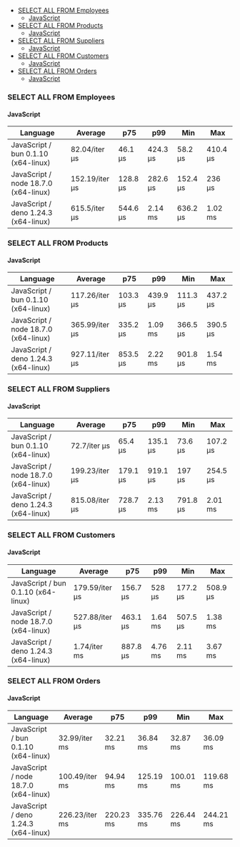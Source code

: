 - [SELECT ALL FROM Employees](#sqlite-SELECT-ALL-FROM-Employees)
    - [JavaScript](#sqlite-SELECT-ALL-FROM-Employees-javascript)
- [SELECT ALL FROM Products](#sqlite-SELECT-ALL-FROM-Products)
    - [JavaScript](#sqlite-SELECT-ALL-FROM-Products-javascript)
- [SELECT ALL FROM Suppliers](#sqlite-SELECT-ALL-FROM-Suppliers)
    - [JavaScript](#sqlite-SELECT-ALL-FROM-Suppliers-javascript)
- [SELECT ALL FROM Customers](#sqlite-SELECT-ALL-FROM-Customers)
    - [JavaScript](#sqlite-SELECT-ALL-FROM-Customers-javascript)
- [SELECT ALL FROM Orders](#sqlite-SELECT-ALL-FROM-Orders)
    - [JavaScript](#sqlite-SELECT-ALL-FROM-Orders-javascript)

### <a name="sqlite-SELECT-ALL-FROM-Employees">SELECT ALL FROM Employees</a>

#### <a name="sqlite-SELECT-ALL-FROM-Employees-javascript">JavaScript</a>

| Language                             | Average        | p75      | p99      | Min      | Max      |
| ------------------------------------ | -------------- | -------- | -------- | -------- | -------- |
| JavaScript / bun 0.1.10 (x64-linux)  | 82.04/iter µs  | 46.1 µs  | 424.3 µs | 58.2 µs  | 410.4 µs |
| JavaScript / node 18.7.0 (x64-linux) | 152.19/iter µs | 128.8 µs | 282.6 µs | 152.4 µs | 236 µs   |
| JavaScript / deno 1.24.3 (x64-linux) | 615.5/iter µs  | 544.6 µs | 2.14 ms  | 636.2 µs | 1.02 ms  |

<div id="chart-25"></div>
<script src="https://cdn.jsdelivr.net/npm/apexcharts"></script>
<script>
new ApexCharts(document.querySelector('chart-25'), {"chart":{"height":320,"type":"bar","toolbar":{"show":true},"animations":{"enabled":false}},"series":[{"name":"sqlite","data":[615495.23,82040.73,152190.92]}],"stroke":{"width":1,"curve":"straight"},"xaxis":{"categories":["JavaScript / deno 1.24.3 (x64-linux)","JavaScript / bun 0.1.10 (x64-linux)","JavaScript / node 18.7.0 (x64-linux)"],"tooltip":{"enabled":false}}})
</script>

### <a name="sqlite-SELECT-ALL-FROM-Products">SELECT ALL FROM Products</a>

#### <a name="sqlite-SELECT-ALL-FROM-Products-javascript">JavaScript</a>

| Language                             | Average        | p75      | p99      | Min      | Max      |
| ------------------------------------ | -------------- | -------- | -------- | -------- | -------- |
| JavaScript / bun 0.1.10 (x64-linux)  | 117.26/iter µs | 103.3 µs | 439.9 µs | 111.3 µs | 437.2 µs |
| JavaScript / node 18.7.0 (x64-linux) | 365.99/iter µs | 335.2 µs | 1.09 ms  | 366.5 µs | 390.5 µs |
| JavaScript / deno 1.24.3 (x64-linux) | 927.11/iter µs | 853.5 µs | 2.22 ms  | 901.8 µs | 1.54 ms  |

<div id="chart-26"></div>
<script src="https://cdn.jsdelivr.net/npm/apexcharts"></script>
<script>
new ApexCharts(document.querySelector('chart-26'), {"chart":{"height":320,"type":"bar","toolbar":{"show":true},"animations":{"enabled":false}},"series":[{"name":"sqlite","data":[927114.37,117264.81,365992.44]}],"stroke":{"width":1,"curve":"straight"},"xaxis":{"categories":["JavaScript / deno 1.24.3 (x64-linux)","JavaScript / bun 0.1.10 (x64-linux)","JavaScript / node 18.7.0 (x64-linux)"],"tooltip":{"enabled":false}}})
</script>

### <a name="sqlite-SELECT-ALL-FROM-Suppliers">SELECT ALL FROM Suppliers</a>

#### <a name="sqlite-SELECT-ALL-FROM-Suppliers-javascript">JavaScript</a>

| Language                             | Average        | p75      | p99      | Min      | Max      |
| ------------------------------------ | -------------- | -------- | -------- | -------- | -------- |
| JavaScript / bun 0.1.10 (x64-linux)  | 72.7/iter µs   | 65.4 µs  | 135.1 µs | 73.6 µs  | 107.2 µs |
| JavaScript / node 18.7.0 (x64-linux) | 199.23/iter µs | 179.1 µs | 919.1 µs | 197 µs   | 254.5 µs |
| JavaScript / deno 1.24.3 (x64-linux) | 815.08/iter µs | 728.7 µs | 2.13 ms  | 791.8 µs | 2.01 ms  |

<div id="chart-27"></div>
<script src="https://cdn.jsdelivr.net/npm/apexcharts"></script>
<script>
new ApexCharts(document.querySelector('chart-27'), {"chart":{"height":320,"type":"bar","toolbar":{"show":true},"animations":{"enabled":false}},"series":[{"name":"sqlite","data":[815080.44,72700.84,199232.09]}],"stroke":{"width":1,"curve":"straight"},"xaxis":{"categories":["JavaScript / deno 1.24.3 (x64-linux)","JavaScript / bun 0.1.10 (x64-linux)","JavaScript / node 18.7.0 (x64-linux)"],"tooltip":{"enabled":false}}})
</script>

### <a name="sqlite-SELECT-ALL-FROM-Customers">SELECT ALL FROM Customers</a>

#### <a name="sqlite-SELECT-ALL-FROM-Customers-javascript">JavaScript</a>

| Language                             | Average        | p75      | p99     | Min      | Max      |
| ------------------------------------ | -------------- | -------- | ------- | -------- | -------- |
| JavaScript / bun 0.1.10 (x64-linux)  | 179.59/iter µs | 156.7 µs | 528 µs  | 177.2 µs | 508.9 µs |
| JavaScript / node 18.7.0 (x64-linux) | 527.88/iter µs | 463.1 µs | 1.64 ms | 507.5 µs | 1.38 ms  |
| JavaScript / deno 1.24.3 (x64-linux) | 1.74/iter ms   | 887.8 µs | 4.76 ms | 2.11 ms  | 3.67 ms  |

<div id="chart-28"></div>
<script src="https://cdn.jsdelivr.net/npm/apexcharts"></script>
<script>
new ApexCharts(document.querySelector('chart-28'), {"chart":{"height":320,"type":"bar","toolbar":{"show":true},"animations":{"enabled":false}},"series":[{"name":"sqlite","data":[1744331.76,179587.59,527876.58]}],"stroke":{"width":1,"curve":"straight"},"xaxis":{"categories":["JavaScript / deno 1.24.3 (x64-linux)","JavaScript / bun 0.1.10 (x64-linux)","JavaScript / node 18.7.0 (x64-linux)"],"tooltip":{"enabled":false}}})
</script>

### <a name="sqlite-SELECT-ALL-FROM-Orders">SELECT ALL FROM Orders</a>

#### <a name="sqlite-SELECT-ALL-FROM-Orders-javascript">JavaScript</a>

| Language                             | Average        | p75       | p99       | Min       | Max       |
| ------------------------------------ | -------------- | --------- | --------- | --------- | --------- |
| JavaScript / bun 0.1.10 (x64-linux)  | 32.99/iter ms  | 32.21 ms  | 36.84 ms  | 32.87 ms  | 36.09 ms  |
| JavaScript / node 18.7.0 (x64-linux) | 100.49/iter ms | 94.94 ms  | 125.19 ms | 100.01 ms | 119.68 ms |
| JavaScript / deno 1.24.3 (x64-linux) | 226.23/iter ms | 220.23 ms | 335.76 ms | 226.44 ms | 244.21 ms |

<div id="chart-29"></div>
<script src="https://cdn.jsdelivr.net/npm/apexcharts"></script>
<script>
new ApexCharts(document.querySelector('chart-29'), {"chart":{"height":320,"type":"bar","toolbar":{"show":true},"animations":{"enabled":false}},"series":[{"name":"sqlite","data":[226225059.15,32990005.13,100491977.99]}],"stroke":{"width":1,"curve":"straight"},"xaxis":{"categories":["JavaScript / deno 1.24.3 (x64-linux)","JavaScript / bun 0.1.10 (x64-linux)","JavaScript / node 18.7.0 (x64-linux)"],"tooltip":{"enabled":false}}})
</script>


